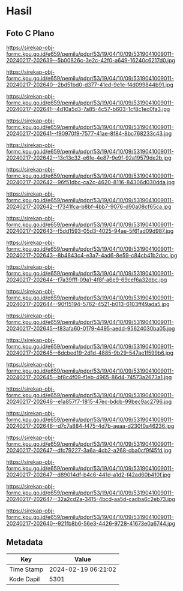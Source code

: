 # Hasil

## Foto C Plano

https://sirekap-obj-formc.kpu.go.id/e659/pemilu/pdpr/53/19/04/10/09/5319041009011-20240217-202639--5b00826c-3e2c-42f0-a649-16240c6217d0.jpg

https://sirekap-obj-formc.kpu.go.id/e659/pemilu/pdpr/53/19/04/10/09/5319041009011-20240217-202640--2bd51bd0-d377-41ed-9e1e-f4d099844b91.jpg

https://sirekap-obj-formc.kpu.go.id/e659/pemilu/pdpr/53/19/04/10/09/5319041009011-20240217-202641--4d10a5d3-7a85-4c57-b603-1cf8c1ec0fa3.jpg

https://sirekap-obj-formc.kpu.go.id/e659/pemilu/pdpr/53/19/04/10/09/5319041009011-20240217-202641--f90970f9-7577-41ae-8f84-8bc768233c43.jpg

https://sirekap-obj-formc.kpu.go.id/e659/pemilu/pdpr/53/19/04/10/09/5319041009011-20240217-202642--13c13c32-e6fe-4e87-9e9f-92a19579de2b.jpg

https://sirekap-obj-formc.kpu.go.id/e659/pemilu/pdpr/53/19/04/10/09/5319041009011-20240217-202642--96f51dbc-ca2c-4620-8116-84306d030dda.jpg

https://sirekap-obj-formc.kpu.go.id/e659/pemilu/pdpr/53/19/04/10/09/5319041009011-20240217-202642--f7341fca-b8bf-4bb7-9076-d90a08cf65ca.jpg

https://sirekap-obj-formc.kpu.go.id/e659/pemilu/pdpr/53/19/04/10/09/5319041009011-20240217-202643--f5dd1593-05d3-4025-94ae-5f61ad09d987.jpg

https://sirekap-obj-formc.kpu.go.id/e659/pemilu/pdpr/53/19/04/10/09/5319041009011-20240217-202643--8b4843c4-e3a7-4ad6-8e59-c84cb41b2dac.jpg

https://sirekap-obj-formc.kpu.go.id/e659/pemilu/pdpr/53/19/04/10/09/5319041009011-20240217-202644--f7a39fff-09a1-4f8f-a6e9-69cef6a32dbc.jpg

https://sirekap-obj-formc.kpu.go.id/e659/pemilu/pdpr/53/19/04/10/09/5319041009011-20240217-202644--90f15194-5762-4521-b013-6103ff49ada5.jpg

https://sirekap-obj-formc.kpu.go.id/e659/pemilu/pdpr/53/19/04/10/09/5319041009011-20240217-202645--f83afa60-0179-4495-aedd-95624030ba05.jpg

https://sirekap-obj-formc.kpu.go.id/e659/pemilu/pdpr/53/19/04/10/09/5319041009011-20240217-202645--6dcbed19-2d1d-4885-9b29-547ae1f599b6.jpg

https://sirekap-obj-formc.kpu.go.id/e659/pemilu/pdpr/53/19/04/10/09/5319041009011-20240217-202645--bf8c4f09-f1eb-4965-86d4-74573a2673a1.jpg

https://sirekap-obj-formc.kpu.go.id/e659/pemilu/pdpr/53/19/04/10/09/5319041009011-20240217-202646--e1a857f7-1815-47ec-bdcb-99bec9ac2796.jpg

https://sirekap-obj-formc.kpu.go.id/e659/pemilu/pdpr/53/19/04/10/09/5319041009011-20240217-202646--d7c7a884-f475-4d7b-aeaa-d230f0a46236.jpg

https://sirekap-obj-formc.kpu.go.id/e659/pemilu/pdpr/53/19/04/10/09/5319041009011-20240217-202647--dfc79227-3a6a-4cb2-a268-cba0cf9f45fd.jpg

https://sirekap-obj-formc.kpu.go.id/e659/pemilu/pdpr/53/19/04/10/09/5319041009011-20240217-202647--d89014df-b4c6-441d-a1d2-f42ad60b410f.jpg

https://sirekap-obj-formc.kpu.go.id/e659/pemilu/pdpr/53/19/04/10/09/5319041009011-20240217-202647--32a2cd2a-3415-4bcd-aa5d-cadba6c2eb73.jpg

https://sirekap-obj-formc.kpu.go.id/e659/pemilu/pdpr/53/19/04/10/09/5319041009011-20240217-202640--921fb8b6-56e3-4426-9728-41673e0a6744.jpg


## Metadata

| Key        | Value               |
| ---------- | ------------------- |
| Time Stamp | 2024-02-19 06:21:02 |
| Kode Dapil | 5301                |



